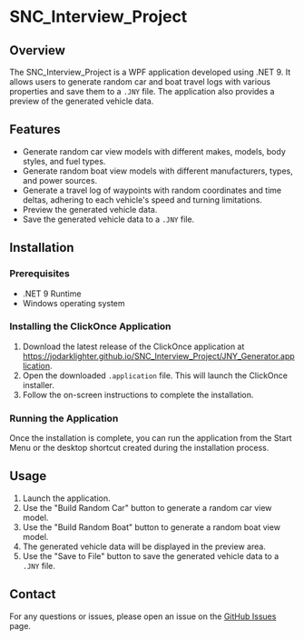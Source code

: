 # SNC_Interview_Project

## Overview
The SNC_Interview_Project is a WPF application developed using .NET 9. It allows users to generate random car and boat travel logs with various properties and save them to a `.JNY` file. The application also provides a preview of the generated vehicle data.

## Features
- Generate random car view models with different makes, models, body styles, and fuel types.
- Generate random boat view models with different manufacturers, types, and power sources.
- Generate a travel log of waypoints with random coordinates and time deltas, adhering to each vehicle's speed and turning limitations.
- Preview the generated vehicle data.
- Save the generated vehicle data to a `.JNY` file.

## Installation

### Prerequisites
- .NET 9 Runtime
- Windows operating system

### Installing the ClickOnce Application
1. Download the latest release of the ClickOnce application at https://jodarklighter.github.io/SNC_Interview_Project/JNY_Generator.application.
2. Open the downloaded `.application` file. This will launch the ClickOnce installer.
3. Follow the on-screen instructions to complete the installation.

### Running the Application
Once the installation is complete, you can run the application from the Start Menu or the desktop shortcut created during the installation process.

## Usage
1. Launch the application.
2. Use the "Build Random Car" button to generate a random car view model.
3. Use the "Build Random Boat" button to generate a random boat view model.
4. The generated vehicle data will be displayed in the preview area.
5. Use the "Save to File" button to save the generated vehicle data to a `.JNY` file.

## Contact
For any questions or issues, please open an issue on the [GitHub Issues](https://github.com/JoDarklighter/SNC_Interview_Project/issues) page.
